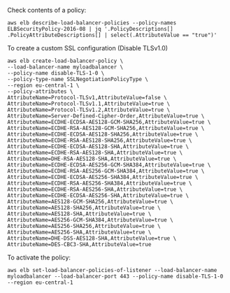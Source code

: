 Check contents of a policy:

	aws elb describe-load-balancer-policies --policy-names ELBSecurityPolicy-2016-08 | jq '.PolicyDescriptions[] .PolicyAttributeDescriptions[] | select(.AttributeValue == "true")'


To create a custom SSL configuration (Disable TLSv1.0)

	aws elb create-load-balancer-policy \
	--load-balancer-name myloadbalancer \
	--policy-name disable-TLS-1-0 \
	--policy-type-name SSLNegotiationPolicyType \
	--region eu-central-1 \
	--policy-attributes \
	AttributeName=Protocol-TLSv1,AttributeValue=false \
	AttributeName=Protocol-TLSv1.1,AttributeValue=true \
	AttributeName=Protocol-TLSv1.2,AttributeValue=true \
	AttributeName=Server-Defined-Cipher-Order,AttributeValue=true \
	AttributeName=ECDHE-ECDSA-AES128-GCM-SHA256,AttributeValue=true \
	AttributeName=ECDHE-RSA-AES128-GCM-SHA256,AttributeValue=true \
	AttributeName=ECDHE-ECDSA-AES128-SHA256,AttributeValue=true \
	AttributeName=ECDHE-RSA-AES128-SHA256,AttributeValue=true \
	AttributeName=ECDHE-ECDSA-AES128-SHA,AttributeValue=true \
	AttributeName=ECDHE-RSA-AES128-SHA,AttributeValue=true \
	AttributeName=DHE-RSA-AES128-SHA,AttributeValue=true \
	AttributeName=ECDHE-ECDSA-AES256-GCM-SHA384,AttributeValue=true \
	AttributeName=ECDHE-RSA-AES256-GCM-SHA384,AttributeValue=true \
	AttributeName=ECDHE-ECDSA-AES256-SHA384,AttributeValue=true \
	AttributeName=ECDHE-RSA-AES256-SHA384,AttributeValue=true \
	AttributeName=ECDHE-RSA-AES256-SHA,AttributeValue=true \
	AttributeName=ECDHE-ECDSA-AES256-SHA,AttributeValue=true \
	AttributeName=AES128-GCM-SHA256,AttributeValue=true \
	AttributeName=AES128-SHA256,AttributeValue=true \
	AttributeName=AES128-SHA,AttributeValue=true \
	AttributeName=AES256-GCM-SHA384,AttributeValue=true \
	AttributeName=AES256-SHA256,AttributeValue=true \
	AttributeName=AES256-SHA,AttributeValue=true \
	AttributeName=DHE-DSS-AES128-SHA,AttributeValue=true \
	AttributeName=DES-CBC3-SHA,AttributeValue=true

To activate the policy:

	aws elb set-load-balancer-policies-of-listener --load-balancer-name myloadbalancer --load-balancer-port 443 --policy-name disable-TLS-1-0 --region eu-central-1
